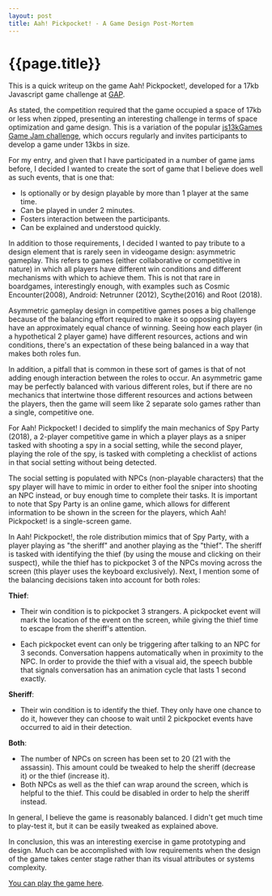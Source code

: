 ```yaml
---
layout: post
title: Aah! Pickpocket! - A Game Design Post-Mortem
---
```

{{page.title}}
================

This is a quick writeup on the game Aah! Pickpocket!, developed for a 17kb Javascript game challenge at <a href="https://www.growthaccelerationpartners.com/">GAP</a>.

As stated, the competition required that the game occupied a space of 17kb or less when zipped, presenting an interesting challenge in terms of space optimization and game design. This is a variation of the popular <a href="https://js13kgames.com/">js13kGames Game Jam challenge</a>, which occurs regularly and invites participants to develop a game under 13kbs in size.

For my entry, and given that I have participated in a number of game jams before, I decided I wanted to create the sort of game that I believe does well as such events, that is one that:

- Is optionally or by design playable by more than 1 player at the same time.
- Can be played in under 2 minutes.
- Fosters interaction between the participants.
- Can be explained and understood quickly.

In addition to those requirements, I decided I wanted to pay tribute to a design element that is rarely seen in videogame design: asymmetric gameplay. This refers to games (either collaborative or competitive in nature) in which all players have different win conditions and different mechanisms with which to achieve them. This is not that rare in boardgames, interestingly enough, with examples such as Cosmic Encounter(2008), Android: Netrunner (2012), Scythe(2016) and Root (2018).

Asymmetric gameplay design in competitive games poses a big challenge because of the balancing effort required to make it so opposing players have an approximately equal chance of winning. Seeing how each player (in a hypothetical 2 player game) have different resources, actions and win conditions, there's an expectation of these being balanced in a way that makes both roles fun.

In addition, a pitfall that is common in these sort of games is that of not adding enough interaction between the roles to occur. An asymmetric game may be perfectly balanced with various different roles, but if there are no mechanics that intertwine those different resources and actions between the players, then the game will seem like 2 separate solo games rather than a single, competitive one.

For Aah! Pickpocket! I decided to simplify the main mechanics of Spy Party (2018), a 2-player competitive game in which a player plays as a sniper tasked with shooting a spy in a social setting, while the second player, playing the role of the spy, is tasked with completing a checklist of actions in that social setting without being detected.

The social setting is populated with NPCs (non-playable characters) that the spy player will have to mimic in order to either fool the sniper into shooting an NPC instead, or buy enough time to complete their tasks. It is important to note that Spy Party is an online game, which allows for different information to be shown in the screen for the players, which Aah! Pickpocket! is a single-screen game.

In Aah! Pickpocket!, the role distribution mimics that of Spy Party, with a player playing as "the sheriff" and another playing as the "thief". The sheriff is tasked with identifying the thief (by using the mouse and clicking on their suspect), while the thief has to pickpocket 3 of the NPCs moving across the screen (this player uses the keyboard exclusively). Next, I mention some of the balancing decisions taken into account for both roles:

<b>Thief</b>:

- Their win condition is to pickpocket 3 strangers. A pickpocket event will mark the location of the event on the screen, while giving the thief time to escape from the sheriff's attention.

- Each pickpocket event can only be triggering after talking to an NPC for 3 seconds. Conversation happens automatically when in proximity to the NPC. In order to provide the thief with a visual aid, the speech bubble that signals conversation has an animation cycle that lasts 1 second exactly.

<b>Sheriff</b>:

- Their win condition is to identify the thief. They only have one chance to do it, however they can choose to wait until 2 pickpocket events have occurred to aid in their detection.

<b>Both</b>:

- The number of NPCs on screen has been set to 20 (21 with the assassin). This amount could be tweaked to help the sheriff (decrease it) or the thief (increase it).
- Both NPCs as well as the thief can wrap around the screen, which is helpful to the thief. This could be disabled in order to help the sheriff instead.

In general, I believe the game is reasonably balanced. I didn't get much time to play-test it, but it can be easily tweaked as explained above.

In conclusion, this was an interesting exercise in game prototyping and design. Much can be accomplished with low requirements when the design of the game takes center stage rather than its visual attributes or systems complexity.

<a href="http://www.fireblend.com/js17/game.html">You can play the game here</a>.

